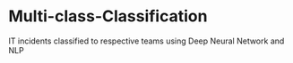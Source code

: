 # Multi-class-Classification
IT incidents classified to respective teams using Deep Neural Network and NLP
